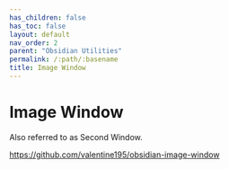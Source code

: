 ```yaml
---
has_children: false
has_toc: false
layout: default
nav_order: 2
parent: "Obsidian Utilities"
permalink: /:path/:basename
title: Image Window
---
```


# Image Window

Also referred to as Second Window.


https://github.com/valentine195/obsidian-image-window